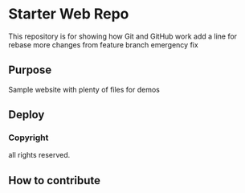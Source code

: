 # Starter Web Repo

This repository is for showing how Git and GitHub work
add a line for rebase
more changes from feature branch
emergency fix

## Purpose

Sample website with plenty of files for demos

## Deploy

### Copyright
all rights reserved.

## How to contribute